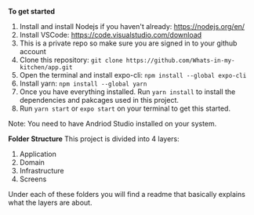 <!-- npm install yarn -->
**To get started**

1. Install and install Nodejs if you haven't already: https://nodejs.org/en/
2. Install VSCode: https://code.visualstudio.com/download
3. This is a private repo so make sure you are signed in to your github account
4. Clone this repository: ```git clone https://github.com/Whats-in-my-kitchen/app.git```
5. Open the terminal and install expo-cli: ```npm install --global expo-cli```
6. Install yarn: ```npm install --global yarn```
7. Once you have everything installed. Run ```yarn install``` to install the dependencies and pakcages used in this project. 
8. Run ```yarn start``` or ```expo start``` on your terminal to get this started. 


Note: You need to have Andriod Studio installed on your system. 


**Folder Structure** 
This project is divided into 4 layers:
1. Application
2. Domain
3. Infrastructure 
4. Screens

Under each of these folders you will find a readme that basically explains what the layers are about. 

